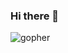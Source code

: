 ### Hi there 👋

![gopher](https://raw.githubusercontent.com/httpsecure/gophers/master/GOPHER_ROCKS.png)
